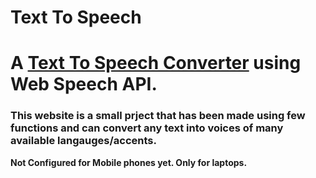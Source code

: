 # Text To Speech
<h1>A <a href="https://speechconv.netlify.app">Text To Speech Converter</a> using Web Speech API.</h1>
<h3>This website is a small prject that has been made using few functions and can convert any text into voices of many available langauges/accents.</h3>
<b>Not Configured for Mobile phones yet. Only for laptops.</b>